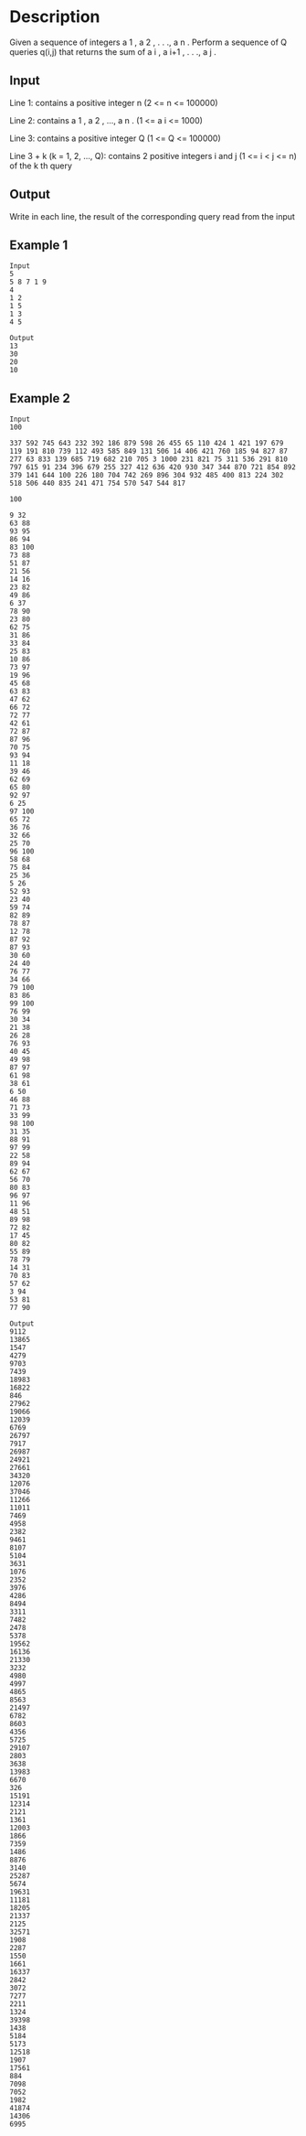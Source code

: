 # Description
Given a sequence of integers a
1
, a
2
, . . ., a
n
. Perform a sequence of Q queries q(i,j) that returns the sum of a
i
, a
i+1
, . . ., a
j
.

## Input
Line 1: contains a positive integer n (2 <= n <= 100000)

Line 2: contains a
1
, a
2
, ..., a
n
. (1 <= a
i 
<= 1000)

Line 3: contains a positive integer Q (1 <= Q <= 100000)

Line 3 + k (k = 1, 2, ..., Q): contains 2 positive integers i and j (1 <= i < j <= n) of the k
th
 query
 
## Output
Write in each line, the result of the corresponding query read from the input

## Example 1
    Input
    5
    5 8 7 1 9 
    4
    1 2
    1 5
    1 3
    4 5

    Output 
    13
    30
    20
    10

## Example 2
    Input
    100

    337 592 745 643 232 392 186 879 598 26 455 65 110 424 1 421 197 679 119 191 810 739 112 493 585 849 131 506 14 406 421 760 185 94 827 87 277 63 833 139 685 719 682 210 705 3 1000 231 821 75 311 536 291 810 797 615 91 234 396 679 255 327 412 636 420 930 347 344 870 721 854 892 379 141 644 100 226 180 704 742 269 896 304 932 485 400 813 224 302 518 506 440 835 241 471 754 570 547 544 817

    100

    9 32
    63 88
    93 95
    86 94
    83 100
    73 88
    51 87
    21 56
    14 16
    23 82
    49 86
    6 37
    78 90
    23 80
    62 75
    31 86
    33 84
    25 83
    10 86
    73 97
    19 96
    45 68
    63 83
    47 62
    66 72
    72 77
    42 61
    72 87
    87 96
    70 75
    93 94
    11 18
    39 46
    62 69
    65 80
    92 97
    6 25
    97 100
    65 72
    36 76
    32 66
    25 70
    96 100
    58 68
    75 84
    25 36
    5 26
    52 93
    23 40
    59 74
    82 89
    78 87
    12 78
    87 92
    87 93
    30 60
    24 40
    76 77
    34 66
    79 100
    83 86
    99 100
    76 99
    30 34
    21 38
    26 28
    76 93
    40 45
    49 98
    87 97
    61 98
    38 61
    6 50
    46 88
    71 73
    33 99
    98 100
    31 35
    88 91
    97 99
    22 58
    89 94
    62 67
    56 70
    80 83
    96 97
    11 96
    48 51
    89 98
    72 82
    17 45
    80 82
    55 89
    78 79
    14 31
    70 83
    57 62
    3 94
    53 81
    77 90

    Output
    9112
    13865
    1547
    4279
    9703
    7439
    18983
    16822
    846
    27962
    19066
    12039
    6769
    26797
    7917
    26987
    24921
    27661
    34320
    12076
    37046
    11266
    11011
    7469
    4958
    2382
    9461
    8107
    5104
    3631
    1076
    2352
    3976
    4286
    8494
    3311
    7482
    2478
    5378
    19562
    16136
    21330
    3232
    4980
    4997
    4865
    8563
    21497
    6782
    8603
    4356
    5725
    29107
    2803
    3638
    13983
    6670
    326
    15191
    12314
    2121
    1361
    12003
    1866
    7359
    1486
    8876
    3140
    25287
    5674
    19631
    11181
    18205
    21337
    2125
    32571
    1908
    2287
    1550
    1661
    16337
    2842
    3072
    7277
    2211
    1324
    39398
    1438
    5184
    5173
    12518
    1907
    17561
    884
    7098
    7052
    1982
    41874
    14306
    6995

